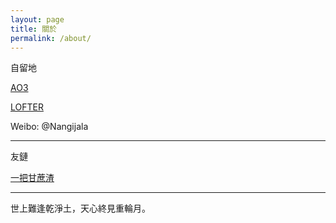 ```yaml
---
layout: page
title: 關於
permalink: /about/
---
```


自留地

[AO3](https://archiveofourown.org/users/KurikaesuShio)

[LOFTER](https://1qieru1.lofter.com)

Weibo: @Nangijala

* * *

友鏈

[一把甘蔗渣](http://sanjingjiuhuang.net)

* * *

世上難逢乾淨土，天心終見重輪月。
